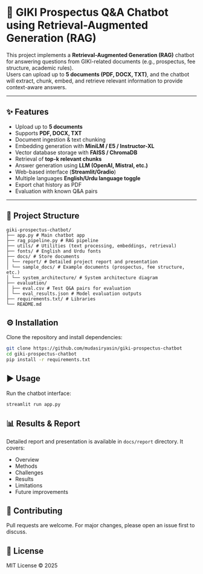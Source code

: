 # 🤖 GIKI Prospectus Q&A Chatbot using Retrieval-Augmented Generation (RAG)

This project implements a **Retrieval-Augmented Generation (RAG)** chatbot for answering questions from GIKI-related documents (e.g., prospectus, fee structure, academic rules).  
Users can upload up to **5 documents (PDF, DOCX, TXT)**, and the chatbot will extract, chunk, embed, and retrieve relevant information to provide context-aware answers.

---

## ✨ Features
- Upload up to **5 documents**
- Supports **PDF, DOCX, TXT**
- Document ingestion & text chunking
- Embedding generation with **MiniLM / E5 / Instructor-XL**
- Vector database storage with **FAISS / ChromaDB**
- Retrieval of **top-k relevant chunks**
- Answer generation using **LLM (OpenAI, Mistral, etc.)**
- Web-based interface (**Streamlit/Gradio**)
- Multiple languages **English/Urdu language toggle**
- Export chat history as PDF
- Evaluation with known Q&A pairs

---

## 📂 Project Structure

```
giki-prospectus-chatbot/
├── app.py # Main chatbot app
├── rag_pipeline.py # RAG pipeline
├── utils/ # Utilities (text processing, embeddings, retrieval)
├── fonts/ # English and Urdu fonts
├── docs/ # Store documents 
│ └── report/ # Detailed project report and presentation
│ └── sample_docs/ # Example documents (prospectus, fee structure, etc.)
│ └── system_architecture/ # System architecture diagram
├── evaluation/ 
│ ├── eval.csv # Test Q&A pairs for evaluation 
│ └── eval_results.json # Model evaluation outputs
├── requirements.txt/ # Libraries
└── README.md
```

## ⚙️ Installation

Clone the repository and install dependencies:

```bash
git clone https://github.com/mudasiryasin/giki-prospectus-chatbot
cd giki-prospectus-chatbot
pip install -r requirements.txt
```

## ▶️ Usage

Run the chatbot interface:
```
streamlit run app.py
```

## 📊 Results & Report

Detailed report and presentation is available in `docs/report` directory. It covers:
* Overview
* Methods
* Challenges
* Results
* Limitations
* Future improvements

## 🤝 Contributing

Pull requests are welcome. For major changes, please open an issue first to discuss.

## 📜 License

MIT License © 2025